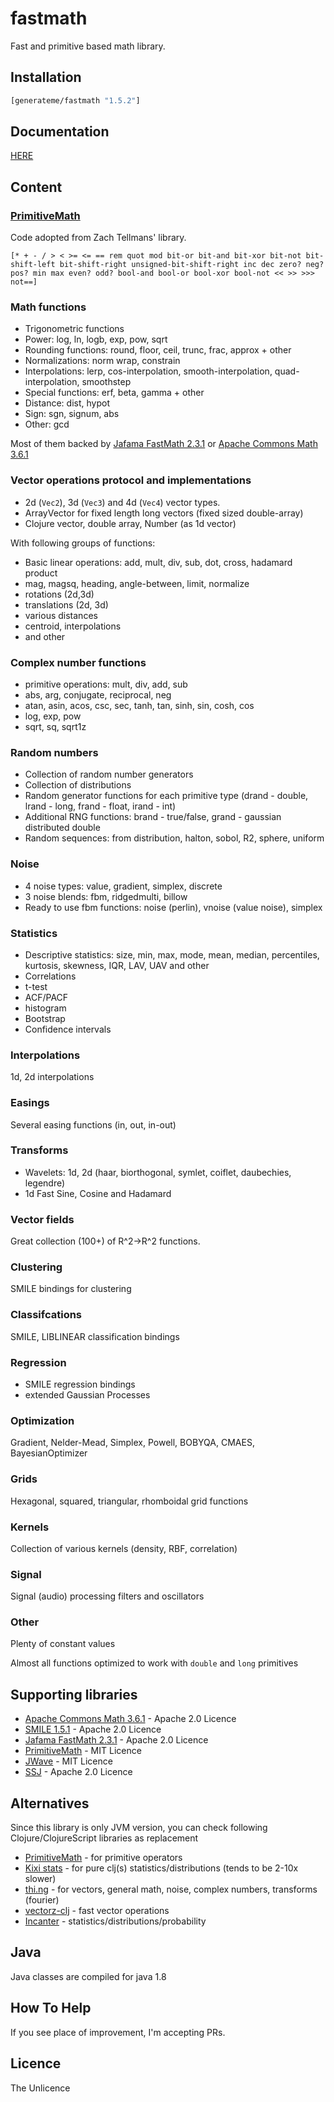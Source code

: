# fastmath

Fast and primitive based math library.

## Installation

```clojure
[generateme/fastmath "1.5.2"]
```

## Documentation

[HERE](https://generateme.github.io/fastmath/index.html)

## Content

### [PrimitiveMath](https://github.com/ztellman/primitive-math)

Code adopted from Zach Tellmans' library.

```
[* + - / > < >= <= == rem quot mod bit-or bit-and bit-xor bit-not bit-shift-left bit-shift-right unsigned-bit-shift-right inc dec zero? neg? pos? min max even? odd? bool-and bool-or bool-xor bool-not << >> >>> not==]
```

### Math functions

* Trigonometric functions
* Power: log, ln, logb, exp, pow, sqrt
* Rounding functions: round, floor, ceil, trunc, frac, approx + other
* Normalizations: norm  wrap, constrain
* Interpolations: lerp, cos-interpolation, smooth-interpolation, quad-interpolation, smoothstep
* Special functions: erf, beta, gamma + other
* Distance: dist, hypot
* Sign: sgn, signum, abs
* Other: gcd

Most of them backed by [Jafama FastMath 2.3.1](https://github.com/jeffhain/jafama) or [Apache Commons Math 3.6.1](http://commons.apache.org/proper/commons-math/index.html)

### Vector operations protocol and implementations

* 2d (`Vec2`), 3d (`Vec3`) and 4d (`Vec4`) vector types.
* ArrayVector for fixed length long vectors (fixed sized double-array)
* Clojure vector, double array, Number (as 1d vector)

With following groups of functions:

* Basic linear operations: add, mult, div, sub, dot, cross, hadamard product
* mag, magsq, heading, angle-between, limit, normalize
* rotations (2d,3d)
* translations (2d, 3d)
* various distances
* centroid, interpolations
* and other

### Complex number functions

* primitive operations: mult, div, add, sub
* abs, arg, conjugate, reciprocal, neg
* atan, asin, acos, csc, sec, tanh, tan, sinh, sin, cosh, cos
* log, exp, pow
* sqrt, sq, sqrt1z

### Random numbers

* Collection of random number generators
* Collection of distributions
* Random generator functions for each primitive type (drand - double, lrand - long, frand - float, irand - int)
* Additional RNG functions: brand - true/false, grand - gaussian distributed double
* Random sequences: from distribution, halton, sobol, R2, sphere, uniform

### Noise

* 4 noise types: value, gradient, simplex, discrete
* 3 noise blends: fbm, ridgedmulti, billow
* Ready to use fbm functions: noise (perlin), vnoise (value noise), simplex

### Statistics

* Descriptive statistics: size, min, max, mode, mean, median, percentiles, kurtosis, skewness, IQR, LAV, UAV and other
* Correlations
* t-test
* ACF/PACF
* histogram
* Bootstrap
* Confidence intervals

### Interpolations

1d, 2d interpolations

### Easings

Several easing functions (in, out, in-out)

### Transforms

* Wavelets: 1d, 2d (haar, biorthogonal, symlet, coiflet, daubechies, legendre)
* 1d Fast Sine, Cosine and Hadamard

### Vector fields

Great collection (100+) of R^2->R^2 functions.

### Clustering

SMILE bindings for clustering

### Classifcations

SMILE, LIBLINEAR classification bindings

### Regression

* SMILE regression bindings
* extended Gaussian Processes

### Optimization

Gradient, Nelder-Mead, Simplex, Powell, BOBYQA, CMAES, BayesianOptimizer

### Grids

Hexagonal, squared, triangular, rhomboidal grid functions

### Kernels

Collection of various kernels (density, RBF, correlation)

### Signal

Signal (audio) processing filters and oscillators

### Other

Plenty of constant values

Almost all functions optimized to work with `double` and `long` primitives

## Supporting libraries

* [Apache Commons Math 3.6.1](http://commons.apache.org/proper/commons-math/index.html) - Apache 2.0 Licence
* [SMILE 1.5.1](http://haifengl.github.io/smile/) - Apache 2.0 Licence
* [Jafama FastMath 2.3.1](https://github.com/jeffhain/jafama) - Apache 2.0 Licence
* [PrimitiveMath](https://github.com/ztellman/primitive-math) - MIT Licence
* [JWave](https://github.com/cscheiblich/JWave/) - MIT Licence
* [SSJ](https://github.com/umontreal-simul/ssj) - Apache 2.0 Licence

## Alternatives

Since this library is only JVM version, you can check following Clojure/ClojureScript libraries as replacement

* [PrimitiveMath](https://github.com/ztellman/primitive-math) - for primitive operators
* [Kixi stats](https://github.com/MastodonC/kixi.stats) - for pure clj(s) statistics/distributions (tends to be 2-10x slower)
* [thi.ng](http://thi.ng/) - for vectors, general math, noise, complex numbers, transforms (fourier)
* [vectorz-clj](https://github.com/mikera/vectorz-clj) - fast vector operations
* [Incanter](https://github.com/incanter/incanter) - statistics/distributions/probability

## Java

Java classes are compiled for java 1.8

## How To Help

If you see place of improvement, I'm accepting PRs.

## Licence

The Unlicence

